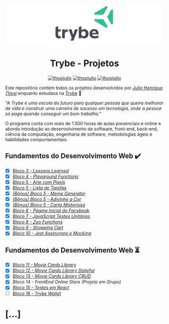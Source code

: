<h1 align="center">
    <img alt="Trybe" src="https://github.com/thosijulio/trybe-projects/blob/main/trybe-logo.png">
</h1>


<h1 align="center">Trybe - Projetos</h1> 

<p align=center>
<a href="https://www.linkedin.com/in/thosijulio/" target="blank"><img align="center" src="https://cdn.jsdelivr.net/npm/simple-icons@3.0.1/icons/linkedin.svg" alt="thosijulio" height="20" width="20" /></a>
<a href="https://www.github.com/thosijulio/" target="blank"><img align="center" src="https://cdn.jsdelivr.net/npm/simple-icons@3.0.1/icons/github.svg" alt="thosijulio" height="20" width="20" /></a>
<a href="https://www.instagram.com/thosijulio" target="blank"><img align="center" src="https://cdn.jsdelivr.net/npm/simple-icons@3.0.1/icons/instagram.svg" alt="thosijulio" height="20" width="20" /></a>
 </p>

Este repositório contém todos os projetos desenvolvidos por _[Julio Henrique Thosi](https://www.linkedin.com/in/thosijulio/)_ enquanto estudava na [Trybe](https://www.betrybe.com/) :rocket:

_"A Trybe é uma escola do futuro para qualquer pessoa que queira melhorar de vida e construir uma carreira de sucesso em tecnologia, onde a pessoa só paga quando conseguir um bom trabalho."_

O programa conta com mais de 1.500 horas de aulas presenciais e online e aborda introdução ao desenvolvimento de software, front-end, back-end, ciência da computação, engenharia de software, metodologias ágeis e habilidades comportamentais.

## Fundamentos do Desenvolvimento Web ✔️

- [X] _[Bloco 3 - Lessons Learned](1.INTRODUCAO/3.5-LESSONS-LEARNED)_
- [X] _[Bloco 4 - Playground Functions](1.INTRODUCAO/4.5-PLAYGROUND-FUNCTIONS)_
- [X] _[Bloco 5 - Arte com Pixels](1.INTRODUCAO/5.5-PIXELS-ART)_
- [X] _[Bloco 5 - Lista de Tarefas](1.INTRODUCAO/5.6-TODO-LIST)_
- [X] _[(Bônus) Bloco 5 - Meme Generator](1.INTRODUCAO/5.7-MEME-GENERATOR)_
- [X] _[(Bônus) Bloco 5 - Adivinhe a Cor](1.INTRODUCAO/5.8-COLOR-GUESS)_
- [X] _[(Bônus) Bloco 5 - Carta Misteriosa](1.INTRODUCAO/5.9-MISTERY-LETTER)_
- [X] _[Bloco 6 - Página Inicial do Facebook](1.INTRODUCAO/6.6-FACEBOOK-SIGNUP)_
- [X] _[Bloco 7 - JavaScript Testes Unitários](1.INTRODUCAO/7.4-JS-UNIT-TESTS)_
- [X] _[Bloco 8 - Zoo Functions](1.INTRODUCAO/8.6-ZOO-FUNCTIONS)_
- [X] _[Bloco 9 - Shopping Cart](1.INTRODUCAO/9.3-SHOPPING-CART)_
- [X] _[Bloco 10 - Jest Assíncrono e Mocking](1.INTRODUCAO/10.4-JEST)_

## Fundamentos do Desenvolvimento Web :hourglass_flowing_sand:
- [X] _[Bloco 11 - Movie Cards Library](2.FRONT-END/11.3-MOVIE-CARDS-LIBRARY)_
- [X] _[Bloco 12 - Movie Cards Library Stateful](2.FRONT-END/12.3-MOVIE-CARDS-LIBRARY-STATEFUL)_
- [X] _[Bloco 13 - Movie Cards Library CRUD](2.FRONT-END/13.3-MOVIE-CARD-LIBRARY-CRUD)_
- [X] _Bloco 14 - FrontEnd Online Store (Projeto em Grupo)_
- [X] _[Bloco 15 - Testes em React](2.FRONT-END/15.4-REACT-TESTING-LIBRARY)_
- [ ] _[Bloco 16 - Trybe Wallet](2.FRONT-END/16.6-TRYBE-WALLET)_
# [...]
